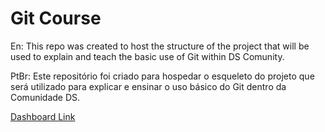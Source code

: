 # Git Course
En: This repo was created to host the structure of the project that will be used to explain and teach the basic use of Git within DS Comunity.

PtBr: Este repositório foi criado para hospedar o esqueleto do projeto que será utilizado para explicar e ensinar o uso básico do Git dentro da Comunidade DS.

[Dashboard Link](https://cdscursogit-gcfkvrg8zqk6y5umkx2lmm.streamlit.app/)
